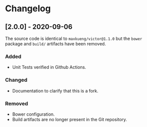 # Changelog

## [2.0.0] - 2020-09-06

The source code is identical to `maxkueng/victor@1.1.0` but the `bower` package
and `build/` artifacts have been removed.

### Added
- Unit Tests verified in Github Actions.

### Changed
- Documentation to clarify that this is a fork.

### Removed
- Bower configuration.
- Build artifacts are no longer present in the Git repository.
